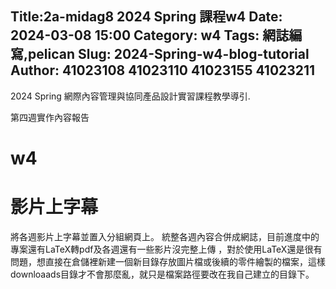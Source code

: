 Title:2a-midag8 2024 Spring 課程w4
Date: 2024-03-08 15:00
Category: w4
Tags: 網誌編寫,pelican
Slug: 2024-Spring-w4-blog-tutorial
Author: 41023108 41023110 41023155 41023211
---

2024 Spring 網際內容管理與協同產品設計實習課程教學導引.

<!-- PELICAN_END_SUMMARY -->
第四週實作內容報告

# w4
# 影片上字幕
將各週影片上字幕並置入分組網頁上。 統整各週內容合併成網誌，目前進度中的專案還有LaTeX轉pdf及各週還有一些影片沒完整上傳 ，對於使用LaTeX還是很有問題，想直接在倉儲裡新建一個新目錄存放圖片檔或後續的零件繪製的檔案，這樣downloaads目錄才不會那麼亂，就只是檔案路徑要改在我自己建立的目錄下。